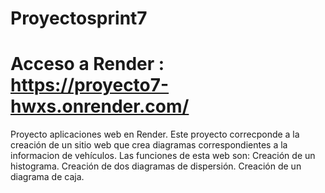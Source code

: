 # Proyectosprint7

# Acceso a Render : https://proyecto7-hwxs.onrender.com/

Proyecto aplicaciones web en Render. 
Este proyecto correcponde a la creación de un sitio web que crea diagramas correspondientes a la informacion de vehículos. Las funciones de esta web son: 
Creación de un histograma. 
Creación de dos diagramas de dispersión. 
Creación de un diagrama de caja.